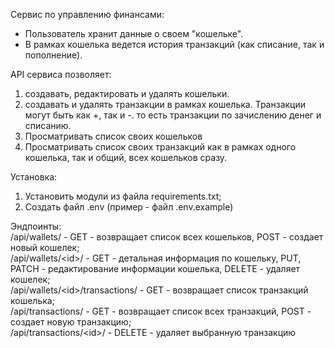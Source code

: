 Сервис по управлению финансами:
- Пользователь хранит данные о своем "кошельке".
- В рамках кошелька ведется история транзакций (как списание, так и пополнение).

API сервиса позволяет:
1. создавать, редактировать и удалять кошельки.
2. создавать и удалять транзакции в рамках кошелька. Транзакции могут быть как +, так и -. то есть транзакции по зачислению денег и списанию.
3. Просматривать список своих кошельков
4. Просматривать список своих транзакций как в рамках одного кошелька, так и общий, всех кошельков сразу.

Установка:  
1. Установить модули из файла requirements.txt;
2. Создать файл .env (пример - файл .env.example)

Эндпоинты:  
/api/wallets/ - GET - возвращает список всех кошельков, POST - создает новый кошелек;  
/api/wallets/\<id\>/ - GET - детальная информация по кошельку, PUT, PATCH - редактирование информации кошелька, DELETE - удаляет кошелек;  
/api/wallets/\<id\>/transactions/ - GET - возвращает список транзакций кошелька;  
/api/transactions/ - GET - возвращает список всех транзакций, POST - создает новую транзакцию;  
/api/transactions/\<id\>/ - DELETE - удаляет выбранную транзакцию  
